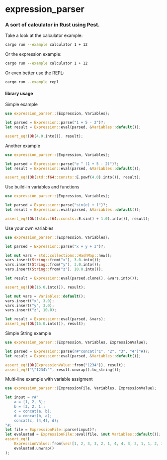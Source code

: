# expression_parser

### A sort of calculator in Rust using Pest.

Take a look at the calculator example:
```sh
cargo run --example calculator 1 + 12
```

Or the expression example:
```sh
cargo run --example calculator 1 + 12
```

Or even better use the REPL:
```sh
cargo run --example repl
```

#### library usage

Simple example
```rust
use expression_parser::{Expression, Variables};

let parsed = Expression::parse("1 + 5 - 2")?;
let result = Expression::eval(parsed, &Variables::default());

assert_eq!(Ok(4.0.into()), result);
```

Another example
```rust
use expression_parser::{Expression, Variables};

let parsed = Expression::parse("e ^ (1 + 5 - 2)")?;
let result = Expression::eval(parsed, &Variables::default());

assert_eq!(Ok(std::f64::consts::E.powf(4.0).into()), result);
```

Use build-in variables and functions
```rust
use expression_parser::{Expression, Variables};

let parsed = Expression::parse("sin(e) + 1")?;
let result = Expression::eval(parsed, &Variables::default());

assert_eq!(Ok((std::f64::consts::E.sin() + 1.0).into()), result);
```

Use your own variables
```rust
use expression_parser::{Expression, Variables};

let parsed = Expression::parse("x + y + z")?;

let mut vars = std::collections::HashMap::new();
vars.insert(String::from("x"), 3.0.into());
vars.insert(String::from("y"), 3.0.into());
vars.insert(String::from("z"), 10.0.into());

let result = Expression::eval(parsed.clone(), &vars.into());

assert_eq!(Ok(16.0.into()), result);

let mut vars = Variables::default();
vars.insert("x", 3.0);
vars.insert("y", 3.0);
vars.insert("z", 10.0);

let result = Expression::eval(parsed, &vars);
assert_eq!(Ok(16.0.into()), result);
```

Simple String example
```rust
use expression_parser::{Expression, Variables, ExpressionValue};

let parsed = Expression::parse(r#"concat("1", "2", "3", "4")"#)?;
let result = Expression::eval(parsed, &Variables::default());

assert_eq!(Ok(ExpressionValue::from("1234")), result);
assert_eq!("\"1234\"", result.unwrap().to_string());
```

Multi-line example with variable assigment
```rust
use expression_parser::{ExpressionFile, Variables, ExpressionValue};

let input = r#"
    a = [1, 2, 3];
    b = [3, 2, 1];
    c = concat(a, b);
    d = concat(b, a);
    concat(c, [4,4], d);
"#;
let file = ExpressionFile::parse(input)?;
let evaluated = ExpressionFile::eval(file, &mut Variables::default());
assert_eq!(
    ExpressionValue::from(vec![1, 2, 3, 3, 2, 1, 4, 4, 3, 2, 1, 1, 2, 3]),
    evaluated.unwrap()
);
```

